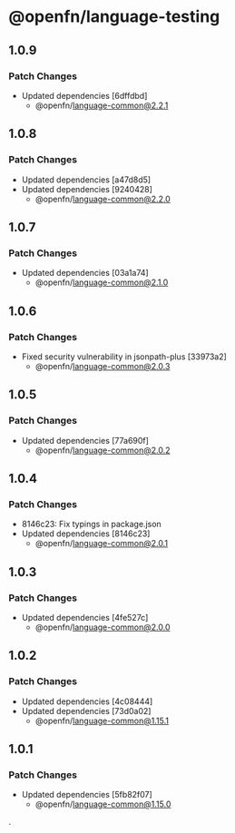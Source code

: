 # @openfn/language-testing

## 1.0.9

### Patch Changes

- Updated dependencies [6dffdbd]
  - @openfn/language-common@2.2.1

## 1.0.8

### Patch Changes

- Updated dependencies [a47d8d5]
- Updated dependencies [9240428]
  - @openfn/language-common@2.2.0

## 1.0.7

### Patch Changes

- Updated dependencies [03a1a74]
  - @openfn/language-common@2.1.0

## 1.0.6

### Patch Changes

- Fixed security vulnerability in jsonpath-plus [33973a2]
  - @openfn/language-common@2.0.3

## 1.0.5

### Patch Changes

- Updated dependencies [77a690f]
  - @openfn/language-common@2.0.2

## 1.0.4

### Patch Changes

- 8146c23: Fix typings in package.json
- Updated dependencies [8146c23]
  - @openfn/language-common@2.0.1

## 1.0.3

### Patch Changes

- Updated dependencies [4fe527c]
  - @openfn/language-common@2.0.0

## 1.0.2

### Patch Changes

- Updated dependencies [4c08444]
- Updated dependencies [73d0a02]
  - @openfn/language-common@1.15.1

## 1.0.1

### Patch Changes

- Updated dependencies [5fb82f07]
  - @openfn/language-common@1.15.0

.
